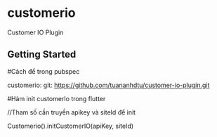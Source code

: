 # customerio

Customer IO Plugin

## Getting Started

#Cách để trong pubspec 

customerio:
git: https://github.com/tuananhdtu/customer-io-plugin.git

#Hàm init customerIo trong flutter

//Tham số cần truyền apikey và siteId để init 

Customerio().initCustomerIO(apiKey, siteId)


